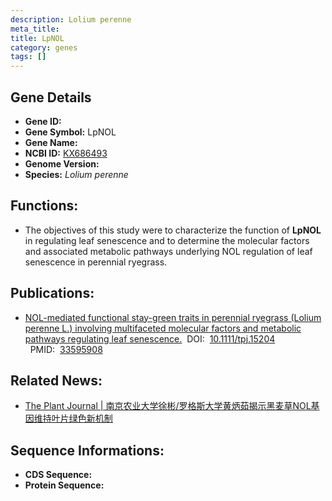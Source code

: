 ```yaml
---
description: Lolium perenne
meta_title:
title: LpNOL
category: genes
tags: []
---
```


## Gene Details
- **Gene ID:**	[]()
- **Gene Symbol:** LpNOL
- **Gene Name:** 
- **NCBI ID:** [KX686493](https://www.ncbi.nlm.nih.gov/gene/?term=KX686493)
- **Genome Version:** []()
- **Species:** *Lolium perenne*

## Functions:
   - The objectives of this study were to characterize the function of **LpNOL** in regulating leaf senescence and to determine the molecular factors and associated metabolic pathways underlying NOL regulation of leaf senescence in perennial ryegrass.

## Publications:
   - [NOL-mediated functional stay-green traits in perennial ryegrass (Lolium perenne L.) involving multifaceted molecular factors and metabolic pathways regulating leaf senescence.]( https://onlinelibrary.wiley.com/doi/10.1111/tpj.15204)&nbsp;&nbsp;DOI:&nbsp;&nbsp;[10.1111/tpj.15204 ](https://onlinelibrary.wiley.com/doi/10.1111/tpj.15204)&nbsp;&nbsp;PMID:&nbsp;&nbsp;[33595908](https://pubmed.ncbi.nlm.nih.gov/33595908/)

## Related News:
   - [The Plant Journal | 南京农业大学徐彬/罗格斯大学黄炳茹揭示黑麦草NOL基因维持叶片绿色新机制](https://mp.weixin.qq.com/s?__biz=Mzg3MDEwNDEyMg==&mid=2247505903&idx=6&sn=953eb8e463d27e5b83f32bd06de30dfe&chksm=ce907abaf9e7f3ac0bd1f42bc3d59219cc2085509447dec1225468b12cf726933cadcc8efe57&scene=27#wechat_redirect)

## Sequence Informations:
- **CDS Sequence:**
- **Protein Sequence:**
